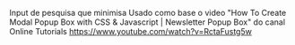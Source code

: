 
Input de pesquisa que minimisa
Usado como base o video "How To Create Modal Popup Box with CSS & Javascript | Newsletter Popup Box" do canal Online Tutorials
https://www.youtube.com/watch?v=RctaFustg5w